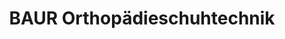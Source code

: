 ---
title: "BAUR Orthopädieschuhtechnik"
url: /leverkusen/baur-orthopaedieschuhtechnik/
shop: Schuhe
---
